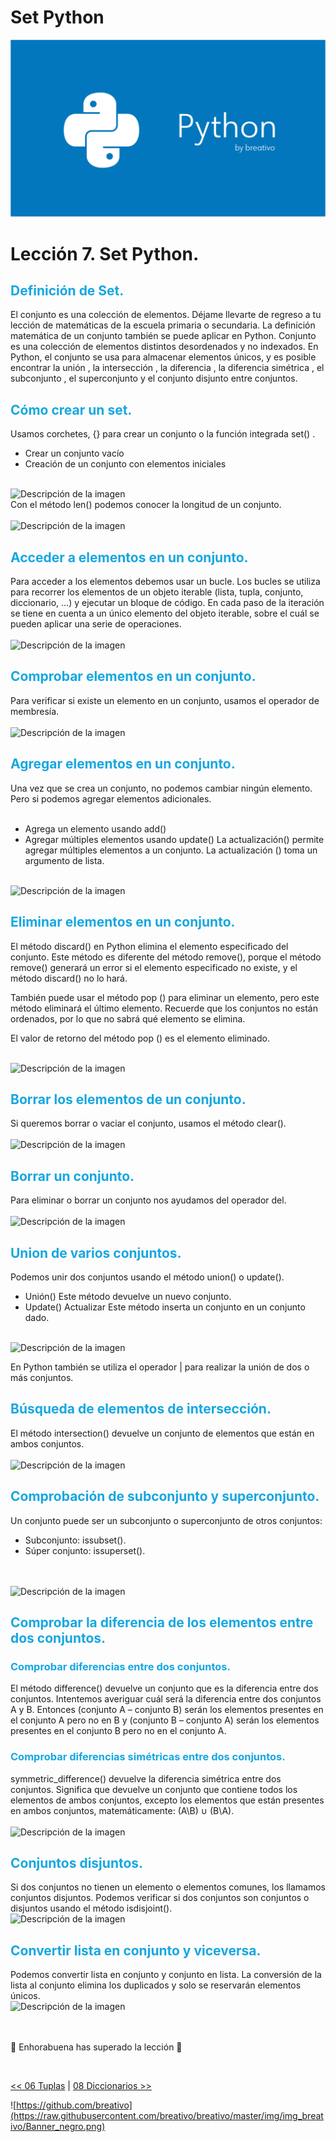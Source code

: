# Set Python

![Variables Python](https://github.com/breativo/Python_by_breativo/blob/master/img/Banner_Python_by_breativo.png?raw=true)

# Lección 7. Set Python.

<h2 style="color:#15A7E1">Definición de Set.</h2>
El conjunto es una colección de elementos. Déjame llevarte de regreso a tu lección de matemáticas de la escuela primaria o secundaria. La definición matemática de un conjunto también se puede aplicar en Python. Conjunto es una colección de elementos distintos desordenados y no indexados. En Python, el conjunto se usa para almacenar elementos únicos, y es posible encontrar la unión , la intersección , la diferencia , la diferencia simétrica , el subconjunto , el superconjunto y el conjunto disjunto entre conjuntos.


<h2 style="color:#15A7E1">Cómo crear un set.</h2>
Usamos corchetes, {} para crear un conjunto o la función integrada set() .
</br>

* Crear un conjunto vacío
* Creación de un conjunto con elementos iniciales
  
</br>
<image src="./img/sintaxis_set.png" alt="Descripción de la imagen">
</br>
Con el método len() podemos conocer la longitud de un conjunto.
</br>
</br>
<image src="./img/len_set.png" alt="Descripción de la imagen">
</br>

<h2 style="color:#15A7E1">Acceder a elementos en un conjunto.</h2>
Para acceder a los elementos debemos usar un bucle. Los bucles se utiliza para recorrer los elementos de un objeto iterable (lista, tupla, conjunto, diccionario, …) y ejecutar un bloque de código. En cada paso de la iteración se tiene en cuenta a un único elemento del objeto iterable, sobre el cuál se pueden aplicar una serie de operaciones.
</br>
</br>
<image src="./img/acceder_set.png" alt="Descripción de la imagen">
</br>

<h2 style="color:#15A7E1">Comprobar elementos en un conjunto.</h2>
Para verificar si existe un elemento en un conjunto, usamos el operador de membresía.
</br>
</br>
<image src="./img/comprobar_elementos_set.png" alt="Descripción de la imagen">
</br>


<h2 style="color:#15A7E1">Agregar elementos en un conjunto.</h2>
Una vez que se crea un conjunto, no podemos cambiar ningún elemento. Pero si podemos agregar elementos adicionales.
</br>
</br>

* Agrega un elemento usando add()
* Agregar múltiples elementos usando update() La actualización() permite agregar múltiples elementos a un conjunto. La actualización () toma un argumento de lista.

</br>
<image src="./img/agregar_elementos_set.png" alt="Descripción de la imagen">
</br>
<h2 style="color:#15A7E1">Eliminar elementos en un conjunto.</h2>
El método discard() en Python elimina el elemento especificado del conjunto. Este método es diferente del método remove(), porque el método remove() generará un error si el elemento especificado no existe, y el método discard() no lo hará.

</br>

También puede usar el método pop () para eliminar un elemento, pero este método eliminará el último elemento. Recuerde que los conjuntos no están ordenados, por lo que no sabrá qué elemento se elimina.

El valor de retorno del método pop () es el elemento eliminado.

</br>
<image src="./img/eliminar_elementos_set.png" alt="Descripción de la imagen">
</br>


<h2 style="color:#15A7E1">Borrar los elementos de un conjunto.</h2>
Si queremos borrar o vaciar el conjunto, usamos el método clear().

</br>
</br>
<image src="./img/borrar_elementos_set.png" alt="Descripción de la imagen">
</br>

<h2 style="color:#15A7E1">Borrar un conjunto.</h2>
Para eliminar o borrar un conjunto nos ayudamos del operador del.

</br>
</br>
<image src="./img/borrar_set.png" alt="Descripción de la imagen">
</br>

<h2 style="color:#15A7E1">Union de varios conjuntos.</h2>
Podemos unir dos conjuntos usando el método union() o update().

* Unión() Este método devuelve un nuevo conjunto.
* Update() Actualizar Este método inserta un conjunto en un conjunto dado.

</br>
<image src="./img/unir_set.png" alt="Descripción de la imagen">
</br>

En Python también se utiliza el operador | para realizar la unión de dos o más conjuntos.



<h2 style="color:#15A7E1">Búsqueda de elementos de intersección.</h2>
El método intersection() devuelve un conjunto de elementos que están en ambos conjuntos.
</br>
</br>
<image src="./img/buscar_elementos_set.png" alt="Descripción de la imagen">
</br>

<h2 style="color:#15A7E1">Comprobación de subconjunto y superconjunto.</h2>
Un conjunto puede ser un subconjunto o superconjunto de otros conjuntos:

</br>

* Subconjunto: issubset().
* Súper conjunto: issuperset().

</br>
</br>
<image src="./img/comprobar_subconjunto_set
.png" alt="Descripción de la imagen">
</br>

<h2 style="color:#15A7E1">Comprobar la diferencia de los elementos entre dos conjuntos.</h2>
<h3 style="color:#15A7E1">Comprobar diferencias entre dos conjuntos.</h3>
El método difference() devuelve un conjunto que es la diferencia entre dos conjuntos. Intentemos averiguar cuál será la diferencia entre dos conjuntos A y B. Entonces (conjunto A – conjunto B) serán los elementos presentes en el conjunto A pero no en B y (conjunto B – conjunto A) serán los elementos presentes en el conjunto B pero no en el conjunto A. 



<h3 style="color:#15A7E1">Comprobar diferencias simétricas entre dos conjuntos.</h3>
symmetric_difference() devuelve la diferencia simétrica entre dos conjuntos. Significa que devuelve un conjunto que contiene todos los elementos de ambos conjuntos, excepto los elementos que están presentes en ambos conjuntos, matemáticamente: (A\B) ∪ (B\A).

</br>
</br>
<image src="./img/diferencias_set
.png" alt="Descripción de la imagen">
</br>

<h2 style="color:#15A7E1">Conjuntos disjuntos.</h2>
Si dos conjuntos no tienen un elemento o elementos comunes, los llamamos conjuntos disjuntos. Podemos verificar si dos conjuntos son conjuntos o disjuntos usando el método isdisjoint().

</br>
<image src="./img/conjuntos_disjuntos_set.png" alt="Descripción de la imagen">
</br>

<h2 style="color:#15A7E1">Convertir lista en conjunto y viceversa.</h2>
Podemos convertir lista en conjunto y conjunto en lista. La conversión de la lista al conjunto elimina los duplicados y solo se reservarán elementos únicos.

</br>
<image src="./img/convertir_set.png" alt="Descripción de la imagen">
</br>
</br>
</br>

🎉 Enhorabuena has superado la lección 🎉

</br>

[<< 06 Tuplas](../06_Tuplas_Python) | [08 Diccionarios >>](../08_Diccionarios_Python)

![https://github.com/breativo](https://raw.githubusercontent.com/breativo/breativo/master/img/img_breativo/Banner_negro.png)

